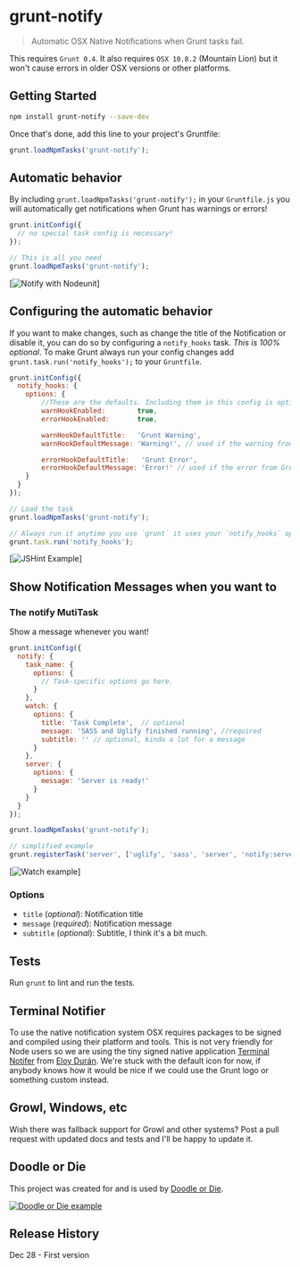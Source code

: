 # grunt-notify

> Automatic OSX Native Notifications when Grunt tasks fail.

This requires `Grunt 0.4`. It also requires `OSX 10.8.2` (Mountain Lion) but it won't cause errors in older OSX versions or other platforms. 

## Getting Started

```bash
npm install grunt-notify --save-dev
```

Once that's done, add this line to your project's Gruntfile:

```js
grunt.loadNpmTasks('grunt-notify');
```

## Automatic behavior
By including `grunt.loadNpmTasks('grunt-notify');` in your `Gruntfile.js` you will automatically get notifications when Grunt has warnings or errors!

```js
grunt.initConfig({
  // no special task config is necessary!
});

// This is all you need
grunt.loadNpmTasks('grunt-notify');
```

[![Notify with Nodeunit](https://github.com/dylang/grunt-notify/raw/master/screenshots/nodeunit.png)]

## Configuring the automatic behavior
If you want to make changes, such as change the title of the Notification or disable it, you can do so by configuring a `notify_hooks` task. *This is 100% optional*.
To make Grunt always run your config changes add `grunt.task.run('notify_hooks');` to your `Gruntfile`.

```js
grunt.initConfig({
  notify_hooks: {
    options: {
        //These are the defaults. Including them in this config is optional.
        warnHookEnabled:        true,
        errorHookEnabled:       true,

        warnHookDefaultTitle:   'Grunt Warning',
        warnHookDefaultMessage: 'Warning!', // used if the warning from Grunt is not available

        errorHookDefaultTitle:   'Grunt Error',
        errorHookDefaultMessage: 'Error!' // used if the error from Grunt is not available
    }
  }
});

// Load the task
grunt.loadNpmTasks('grunt-notify');

// Always run it anytime you use `grunt` it uses your `notify_hooks` options.
grunt.task.run('notify_hooks');
```

[![JSHint Example](https://github.com/dylang/grunt-notify/raw/master/screenshots/jshint.png)]

## Show Notification Messages when you want to

### The notify MutiTask
Show a message whenever you want!

```js
grunt.initConfig({
  notify: {
    task_name: {
      options: {
        // Task-specific options go here.
      }
    },
    watch: {
      options: {
        title: 'Task Complete',  // optional
        message: 'SASS and Uglify finished running', //required
        subtitle: '' // optional, kinda a lot for a message
      }
    },
    server: {
      options: {
        message: 'Server is ready!'
      }
    }
  }
});

grunt.loadNpmTasks('grunt-notify');

// simplified example
grunt.registerTask('server', ['uglify', 'sass', 'server', 'notify:server']);
```

[![Watch example](https://github.com/dylang/grunt-notify/raw/master/screenshots/watch.png)]

### Options
* `title` (_optional_): Notification title
* `message` (_required_): Notification message
* `subtitle` (_optional_): Subtitle, I think it's a bit much.

## Tests
Run `grunt` to lint and run the tests.

## Terminal Notifier
To use the native notification system OSX requires packages to be signed and compiled using their platform and tools. This is not very friendly for Node users so we are using the tiny signed native application [Terminal Notifer](https://github.com/alloy/terminal-notifier) from [Eloy Durán](https://github.com/alloy). We're stuck with the default icon for now, if anybody knows how it would be nice if we could use the Grunt logo or something custom instead.

## Growl, Windows, etc
Wish there was fallback support for Growl and other systems? Post a pull request with updated docs and tests and I'll be happy to update it.

## Doodle or Die
This project was created for and is used by [Doodle or Die](http://doodleOrDie.com). 

[![Doodle or Die example](https://github.com/dylang/grunt-notify/raw/master/screenshots/deploy.png)](http://doodleOrDie.com)

## Release History
Dec 28 - First version
